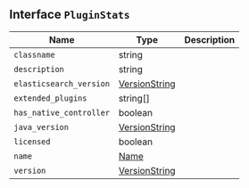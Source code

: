 ## Interface `PluginStats`

| Name | Type | Description |
| - | - | - |
| `classname` | string | &nbsp; |
| `description` | string | &nbsp; |
| `elasticsearch_version` | [VersionString](./VersionString.md) | &nbsp; |
| `extended_plugins` | string[] | &nbsp; |
| `has_native_controller` | boolean | &nbsp; |
| `java_version` | [VersionString](./VersionString.md) | &nbsp; |
| `licensed` | boolean | &nbsp; |
| `name` | [Name](./Name.md) | &nbsp; |
| `version` | [VersionString](./VersionString.md) | &nbsp; |
